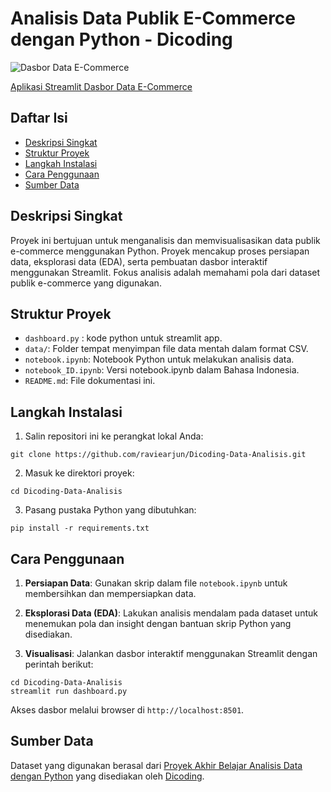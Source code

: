# Analisis Data Publik E-Commerce dengan Python - Dicoding
![Dasbor Data E-Commerce](dashboard.gif)

[Aplikasi Streamlit Dasbor Data E-Commerce](https://raviearjun.streamlit.app/)

## Daftar Isi
- [Deskripsi Singkat](#deskripsi-singkat)
- [Struktur Proyek](#struktur-proyek)
- [Langkah Instalasi](#langkah-instalasi)
- [Cara Penggunaan](#cara-penggunaan)
- [Sumber Data](#sumber-data)

## Deskripsi Singkat
Proyek ini bertujuan untuk menganalisis dan memvisualisasikan data publik e-commerce menggunakan Python. Proyek mencakup proses persiapan data, eksplorasi data (EDA), serta pembuatan dasbor interaktif menggunakan Streamlit. Fokus analisis adalah memahami pola dari dataset publik e-commerce yang digunakan.

## Struktur Proyek
- `dashboard.py` : kode python untuk streamlit app.
- `data/`: Folder tempat menyimpan file data mentah dalam format CSV.
- `notebook.ipynb`: Notebook Python untuk melakukan analisis data.
- `notebook_ID.ipynb`: Versi notebook.ipynb dalam Bahasa Indonesia.
- `README.md`: File dokumentasi ini.

## Langkah Instalasi
1. Salin repositori ini ke perangkat lokal Anda:
```
git clone https://github.com/raviearjun/Dicoding-Data-Analisis.git
```
2. Masuk ke direktori proyek:
```
cd Dicoding-Data-Analisis
```
3. Pasang pustaka Python yang dibutuhkan:
```
pip install -r requirements.txt
```

## Cara Penggunaan
1. **Persiapan Data**: Gunakan skrip dalam file `notebook.ipynb` untuk membersihkan dan mempersiapkan data.

2. **Eksplorasi Data (EDA)**: Lakukan analisis mendalam pada dataset untuk menemukan pola dan insight dengan bantuan skrip Python yang disediakan.

3. **Visualisasi**: Jalankan dasbor interaktif menggunakan Streamlit dengan perintah berikut:
```
cd Dicoding-Data-Analisis
streamlit run dashboard.py
```
Akses dasbor melalui browser di `http://localhost:8501`.

## Sumber Data
Dataset yang digunakan berasal dari [Proyek Akhir Belajar Analisis Data dengan Python](https://drive.google.com/file/d/1MsAjPM7oKtVfJL_wRp1qmCajtSG1mdcK/view) yang disediakan oleh [Dicoding](https://www.dicoding.com/).

